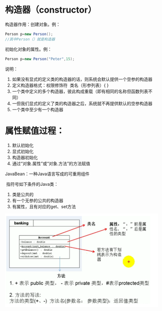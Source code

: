 # 构造器（constructor）
构造器作用：创建对象。例：

```java
Person p=new Person(); 
//其中Person（）就是构造器
```
初始化对象的属性。例：

```java
Person p=new Person("Peter",15);
```
说明：

1. 如果没有显式的定义类的构造器的话，则系统会默认提供一个空参的构造器 
2. 定义构造器格式：权限修饰符  类名（形参列表）{ } 
3. 一个类中定义的多个构造器，彼此构成重载（即有相同的名称但函数列表不同）
4. 一但我们显式的定义了类的构造器之后，系统就不再提供默认的空参构造器 
5. 一个类中至少有一个构造器 

# 属性赋值过程：

1. 默认初始化
2. 显式初始化
3. 构造器初始化
4. 通过“对象.属性”或“对象.方法”的方法赋值

JavaBean：一种Java语言写成的可重用组件

​			指符号如下条件的Java类：

1. 类是公共的
2. 有一个无参的公共的构造器
3. 有属性，且有对应的get、set方法

![image-20230908172538903](%E6%9E%84%E9%80%A0%E5%99%A8%EF%BC%88constructor%EF%BC%89.assets/image-20230908172538903.png)

